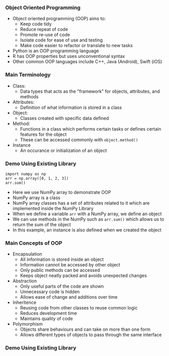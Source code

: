 ### Object Oriented Programming
- Object oriented programming (OOP) aims to:
  - Keep code tidy
  - Reduce repeat of code
  - Promote re-use of code
  - Isolate code for ease of use and testing
  - Make code easier to refactor or translate to new tasks
- Python is an OOP programming language
- R has OOP properties but uses unconventional syntax
- Other common OOP languages include C++, Java (Android), Swift (iOS)

### Main Terminology
- Class:
  - Data types that acts as the "framework" for objects, attributes, and methods
- Attributes:
  - Definition of what information is stored in a class
- Object:
  - Classes created with specific data defined
- Method:
  - Functions in a class which performs certain tasks or defines certain features for the object
  - These can be accessed commonly with ```object.method()```
- Instance
  - An occurance or initialization of an object

### Demo Using Existing Library
```
import numpy as np
arr = np.array([0, 1, 2, 3])
arr.sum()
```
- Here we use NumPy array to demonstrate OOP
- NumPy array is a class
- NumPy array classes has a set of attributes related to it which are implemented inside the NumPy Library
- When we define a variable ```arr``` with a NumPy array, we define an object
- We can use methods in the NumPy such as ```arr.sum()``` which allows us to return the sum of the object
- In this example, an instance is also defined when we created the object

### Main Concepts of OOP
- Encapsulation
  - All information is stored inside an object
  - Information cannot be accessed by other object
  - Only public methods can be accessed
  - Keeps object neatly packed and avoids unexpected changes
- Abstraction
  - Only useful parts of the code are shown
  - Unnecessary code is hidden
  - Allows ease of change and additions over time
- Inheritence
  - Reusing code from other classes to reuse common logic
  - Reduces development time
  - Maintains quality of code
- Polymorphism
  - Objects share behaviours and can take on more than one form
  - Allows different types of objects to pass through the same interface

### Demo Using Existing Library
```
```
